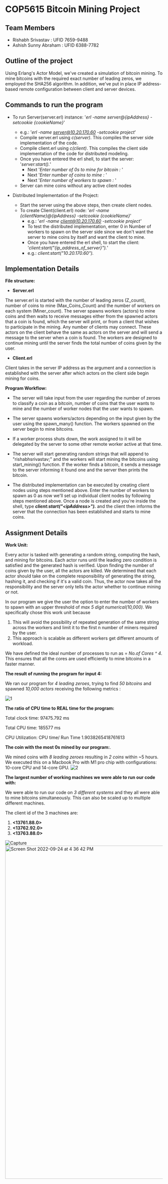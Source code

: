 # COP5615 Bitcoin Mining Project

## Team Members

- Rishabh Srivastav : UFID 7659-9488
- Ashish Sunny Abraham : UFID 6388-7782

## Outline of the project

Using Erlang's Actor Model, we've created a simulation of bitcoin mining. To mine bitcoins with the required exact number of leading zeros, we employed the SHA256 algorithm. In addition, we've put in place IP address-based remote configuration between client and server devices.

## Commands to run the program 

- To run Server(server.erl) instance: '_erl -name server@{ipAddress} -setcookie {cookieName}_'

    - e.g.: '_erl -name server@10.20.170.60 -setcookie project_'
    - Compile server.erl using _c(server)_. This compiles the server side implementation of the code.
    - Compile client.erl using _c(client)_. This compiles the client side implementation of the code for distributed modeling.
    - Once you have entered the erl shell, to start the server: '_server:start()._'
      - Next '_Enter number of 0s to mine for bitcoin :_ '
      - Next '_Enter number of coins to mine :_ '
      - Next '_Enter number of workers to spawn :_ '
    - Server can mine coins without any active client nodes

- Distributed Implementation of the Project:
    - Start the server using the above steps, then create client nodes.
    - To create Client(client.erl) node: '_erl -name {clientName}@{ipAddress} -setcookie {cookieName}_'
      - e.g.: '_erl -name client@10.20.170.60 -setcookie project'_
      - To test the distributed implementation, enter 0 in Number of workers to spawn on the server side since we don't want          the server to mine coins by itself and want the client to mine.
      - Once you have entered the erl shell, to start the client: '_client:start("{ip\_address\_of\_server}")._'
      - e.g.: _client:start("10.20.170.60")._

## Implementation Details 

**File structure:**

- **Server.erl**

The server.erl is started with the number of leading zeros (Z_count), number of coins to mine (Max_Coins_Count) and the number of workers on each system (Miner_count). The server spawns workers (actors) to mine coins and then waits to receive messages either from the spawned actors that a coin is found, which the server will print, or from a client that wishes to participate in the mining. Any number of clients may connect. These actors on the client behave the same as actors on the server and will send a message to the server when a coin is found. The workers are designed to continue mining until the server finds the total number of coins given by the user.

- **Client.erl**

Client takes in the server IP address as the argument and a connection is established with the server after which actors on the client side begin mining for coins.

**Program Workflow:**

- The server will take input from the user regarding the number of zeroes to classify a coin as a bitcoin, number of coins that the user wants to mine and the number of worker nodes that the user wants to spawn.

- The server spawns workers/actors depending on the input given by the user using the spawn_many() function. The workers spawned on the server begin to mine bitcoins.

- If a worker process shuts down, the work assigned to it will be delegated by the server to some other remote worker active at that time.

- The server will start generating random strings that will append to "rishabhsrivastav;" and the workers will start mining the bitcoins using start_mining() function. If the worker finds a bitcoin, it sends a message to the server informing it found one and the server then prints the bitcoin.

- The distributed implementation can be executed by creating client nodes using steps mentioned above. Enter the number of workers to spawn as 0 as now we'll set up individual client nodes by following steps mentioned above. Once a node is created and you're inside the shell, type _**client:start("\<ipAddress\>").**_ and the client then informs the server that the connection has been established and starts to mine coins.

## Assignment Details
**Work Unit:**

Every actor is tasked with generating a random string, computing the hash, and mining for bitcoins. Each actor runs until the leading zero condition is satisfied and the generated hash is verified. Upon finding the number of coins given by the user, all the actors are killed. We determined that each actor should take on the complete responsibility of generating the string, hashing it, and checking if it's a valid coin. Thus, the actor now takes all the responsibility and the server only tells the actor whether to continue mining or not.

In our program we give the user the option to enter the number of workers to spawn with an upper threshold of _max 5 digit numerical(10,000)_. We specifically chose this work unit because

1. This will avoid the possibility of repeated generation of the same string across the workers and limit it to the first n number of miners required by the user.
2. This approach is scalable as different workers get different amounts of workload.

We have defined the ideal number of processes to run as = _No.of Cores ^ 4_. This ensures that all the cores are used efficiently to mine bitcoins in a faster manner.

**The result of running the program for input 4:**

We ran our program for _4 leading zeroes_, trying to find _50 bitcoins_ and spawned _10,000 actors_ receiving the following metrics :

![1](https://user-images.githubusercontent.com/70634373/192115790-e9525294-33f1-4936-bf3c-1123c19bb6a8.png)

**The ratio of CPU time to REAL time for the program:**

Total clock time: 97475.792 ms

Total CPU time: 185577 ms

CPU Utilization: CPU time/ Run Time 1.9038265418761613

**The coin with the most 0s mined by our program:**.

We mined coins with _8 leading zeroes_ resulting in _2 coins_ within ~5 hours. We executed this on a Macbook Pro with M1 pro chip with configurations: 10-core CPU and 14-core GPU. 
![2](https://user-images.githubusercontent.com/70634373/192115729-fd99b350-3649-4341-88ec-6bb167226c83.png)

**The largest number of working machines we were able to run our code with:**

We were able to run our code on _3 different systems_ and they all were able to mine bitcoins simultaneously. This can also be scaled up to multiple different machines.

The client id of the 3 machines are:

1. **\<13761.88.0\>**
2. **\<13762.92.0\>**
3. **\<13763.88.0\>**

![Capture](https://user-images.githubusercontent.com/70634373/192118255-a4197dda-db5c-406a-af11-12c22482ccdb.PNG)
<img width="1061" alt="Screen Shot 2022-09-24 at 4 36 42 PM" src="https://user-images.githubusercontent.com/70634373/192118263-caa56635-32da-4a18-93f8-45a2ed3468a7.png">


